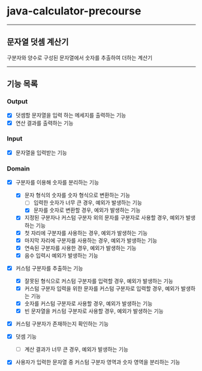 # java-calculator-precourse

---

## 문자열 덧셈 계산기

구분자와 양수로 구성된 문자열에서 숫자를 추출하여 더하는 계산기

---

## 기능 목록

### Output

+ [x] 덧셈할 문자열을 입력 하는 메세지를 출력하는 기능
+ [x] 연산 결과를 출력하는 기능

### Input

+ [x] 문자열을 입력받는 기능

### Domain

+ [x] 구분자를 이용해 숫자를 분리하는 기능
  + [x] 문자 형식의 숫자를 숫자 형식으로 변환하는 기능
    + [ ] 입력한 숫자가 너무 큰 경우, 예외가 발생하는 기능
    + [x] 문자를 숫자로 변환할 경우, 예외가 발생하는 기능
  + [x] 지정된 구분자나 커스텀 구분자 외의 문자를 구분자로 사용할 경우, 예외가 발생하는 기능
  + [x] 첫 자리에 구분자를 사용하는 경우, 예외가 발생하는 기능
  + [x] 마지막 자리에 구분자를 사용하는 경우, 예외가 발생하는 기능
  + [x] 연속된 구분자를 사용한 경우, 예외가 발생하는 기능
  + [x] 음수 입력시 예외가 발생하는 기능

+ [x] 커스텀 구분자를 추출하는 기능
  + [x] 잘못된 형식으로 커스텀 구분자를 입력할 경우, 예외가 발생하는 기능
  + [x] 커스텀 구분자 입력을 위한 문자를 커스텀 구분자로 입력할 경우, 예외가 발생하는 기능
  + [x] 숫자를 커스텀 구분자로 사용할 경우, 예외가 발생하는 기능
  + [x] 빈 문자열을 커스텀 구분자로 사용할 경우, 예외가 발생하는 기능

+ [x] 커스텀 구분자가 존재하는지 확인하는 기능

+ [x] 덧셈 기능
  + [ ] 계산 결과가 너무 큰 경우, 예외가 발생하는 기능

+ [x] 사용자가 입력한 문자열 중 커스텀 구분자 영역과 숫자 영역을 분리하는 기능
